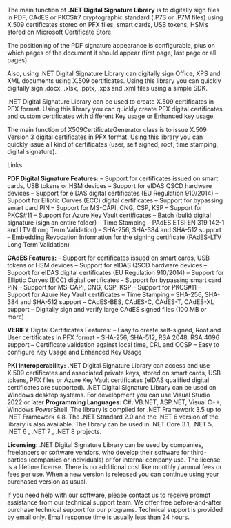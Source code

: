  
The main function of **.NET Digital Signature Library** is to digitally sign files in PDF, CAdES or PKCS#7 cryptographic standard (.P7S or .P7M files) using X.509 certificates stored on PFX files, smart cards, USB tokens, HSM’s stored on Microsoft Certificate Store.

The positioning of the PDF signature appearance is configurable, plus on which pages of the document it should appear (first page, last page or all pages).

Also, using .NET Digital Signature Library can digitally sign Office, XPS and XML documents using X.509 certificates. Using this library you can quickly digitally sign .docx, .xlsx, .pptx, .xps and .xml files using a simple SDK.

.NET Digital Signature Library can be used to create X.509 certificates in PFX format. Using this library you can quickly create PFX digital certificates and custom certificates with different Key usage or Enhanced key usage.

The main function of X509CertificateGenerator class is to issue X.509 Version 3 digital certificates in PFX format. Using this library you can quickly issue all kind of certificates (user, self signed, root, time stamping, digital signature).

Links

**PDF Digital Signature Features:**
– Support for certificates issued on smart cards, USB tokens or HSM devices
– Support for eIDAS QSCD hardware devices
– Support for eIDAS digital certificates (EU Regulation 910/2014)
– Support for Elliptic Curves (ECC) digital certificates
– Support for bypassing smart card PIN
– Support for MS-CAPI, CNG, CSP, KSP
– Support for PKCS#11
– Support for Azure Key Vault certificates
– Batch (bulk) digital signature (sign an entire folder)
– Time Stamping
– PAdES ETSI EN 319 142-1 and LTV (Long Term Validation)
– SHA-256, SHA-384 and SHA-512 support
– Embedding Revocation Information for the signing certificate (PAdES-LTV Long Term Validation)


**CAdES Features:**
– Support for certificates issued on smart cards, USB tokens or HSM devices
– Support for eIDAS QSCD hardware devices
– Support for eIDAS digital certificates (EU Regulation 910/2014)
– Support for Elliptic Curves (ECC) digital certificates
– Support for bypassing smart card PIN
– Support for MS-CAPI, CNG, CSP, KSP
– Support for PKCS#11
– Support for Azure Key Vault certificates
– Time Stamping
– SHA-256, SHA-384 and SHA-512 support
– CAdES-BES, CAdES-C, CAdES-T, CAdES-XL support
– Digitally sign and verify large CAdES signed files (100 MB or more)

**VERIFY**
Digital Certificates Features: 
– Easy to create self-signed, Root and User certificates in PFX format
– SHA-256, SHA-512, RSA 2048, RSA 4096 support
– Certificate validation against local time, CRL and OCSP
– Easy to configure Key Usage and Enhanced Key Usage

**PKI Interoperability:**
.NET Digital Signature Library can access and use X.509 certificates and associated private keys, stored on smart cards, USB tokens, PFX files or Azure Key Vault certificates (eIDAS qualified digital certificates are supported).
.NET Digital Signature Library can be used on Windows desktop systems. For development you can use Visual Studio 2022 or later
**Programming Languages:**
C#, VB.NET, ASP.NET, Visual C++, Windows PowerShell. The library is compiled for .NET Framework 3.5 up to .NET Framework 4.8. The .NET Standard 2.0 and the .NET 6 version of the library is also available. The library can be used in .NET Core 3.1, .NET 5, .NET 6 , .NET 7 , .NET 8 projects.

**Licensing**:
.NET Digital Signature Library can be used by companies, freelancers or software vendors, who develop their software for third-parties (companies or individuals) or for internal company use.
The license is a lifetime license. There is no additional cost like monthly / annual fees or fees per use. When a new version is released you can continue using your purchased version as usual.
 
If you need help with our software, please contact us to receive prompt assistance from our technical support team. We offer free before-and-after purchase technical support for our programs. Technical support is provided by email only. Email response time is usually less than 24 hours.

